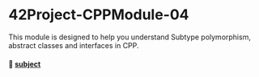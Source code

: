 # 42Project-CPPModule-04
This module is designed to help you understand Subtype polymorphism, abstract classes and interfaces in CPP.
#### 📄 [subject](https://github.com/ncallie/42Project-CPPModule-04/blob/main/04.subject.pdf)
